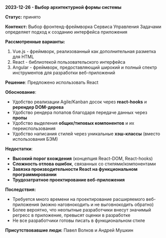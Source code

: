 **2023-12-26 - Выбор архитектурной формы системы**

**Статус:**  принято

**Контекст:**
Выбор фронтенд-фреймворка Сервиса Управления Задачами определяет подход к созданию интерфейса приложения

**Рассмотренные варианты:**

1. Vue.js - фреймворк, реализованный как дополнительная разметка для HTML
2. React - библиотекой пользовательского интерфейса
3. Angular - фреймворк, предоставляющий широкий и полный спектр инструментов для разработки веб-приложений

**Решение**:
Предложено использовать React

**Обоснование**:
- Удобство реализации Agile/Kanban досок через **react-hooks** и **ререндер DOM-дерева**
- Удобство рендера попапов благодаря передаче данных через **пропы**
- Удобство выделения **общих/типовых компонентов** и их переиспользования
- Удобство написания стилей через уникальные **хэш-классы** (вместо использования БЭМ)

**Недостатки**:
- **Высокий порог вхождения** (концепция React-DOM, React-hooks)
- **Сложность отлова ошибок**, связанных со стилями/компонентами
- **Завязка производительности React на функциональном программировании**
- **Трудозатратное проектирование веб-приложения**

**Последствия:**
- Требуется много времени на проектирование расширяемого веб-приложения (можно наговнокодить и не выговнокодить обратно)
- Более вероятно, что неопытные разработчики внесут значимый регресс в приложение, превысят оценки в разработке
- Не все разработчики готовы писать в функциональном стиле

**Присутствовавшие люди:**
Павел Волков и Андрей Мушкин